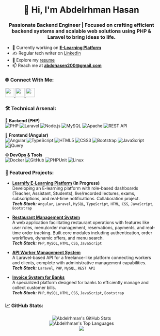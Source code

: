 <h1 align="center">👋 Hi, I'm Abdelrhman Hasan</h1>
<h3 align="center"> Passionate Backend Engineer | Focused on crafting efficient backend systems and scalable web solutions using PHP & Laravel to bring ideas to life. </h3>

- 🔭 Currently working on **[E-Learning Platform](https://github.com/io-somaya/Learnify)**
- ✍️ Regular tech writer on [LinkedIn](https://www.linkedin.com/in/abdelrhman-hasan22/)
- 📄 Explore my [resume](https://drive.google.com/drive/folders/1rYABR9N0wO0WpYBKU8nuIhtCgW3b66VN?usp=drive_link)
- 📫 Reach me at **abdohasen200@gmail.com**

<h3 align="left">🌐 Connect With Me:</h3>
<p align="left">
  <a href="https://linkedin.com/in/abdelrhman-hasan22/" target="blank">
    <img src="https://img.shields.io/badge/LinkedIn-0077B5?logo=linkedin&logoColor=white" height="30"/>
  </a>
  <a href="https://wa.me/201011608515" target="blank">
    <img src="https://img.shields.io/badge/WhatsApp-25D366?logo=whatsapp&logoColor=white" height="30"/>
  </a>
  <a href="mailto:abdohasen200@gmail.com">
    <img src="https://img.shields.io/badge/Gmail-D14836?logo=gmail&logoColor=white" height="30"/>
  </a>
</p>

<h3 align="left">🛠️ Technical Arsenal:</h3>

**🔧 Backend (PHP)**  
![PHP](https://img.shields.io/badge/PHP-777BB4?logo=php&logoColor=white)
![Laravel](https://img.shields.io/badge/Laravel-FF2D20?logo=laravel&logoColor=white)
![Node.js](https://img.shields.io/badge/Node.js-339933?logo=node.js&logoColor=white)
![MySQL](https://img.shields.io/badge/MySQL-4479A1?logo=mysql&logoColor=white)
![Apache](https://img.shields.io/badge/Apache-D22128?logo=apache&logoColor=white)
![REST API](https://img.shields.io/badge/API-FF6C37?logo=postman&logoColor=white)

**🎨 Frontend (Angular)**  
![Angular](https://img.shields.io/badge/Angular-DD0031?logo=angular&logoColor=white)
![TypeScript](https://img.shields.io/badge/TypeScript-3178C6?logo=typescript&logoColor=white)
![HTML5](https://img.shields.io/badge/HTML5-E34F26?logo=html5&logoColor=white)
![CSS3](https://img.shields.io/badge/CSS3-1572B6?logo=css3&logoColor=white)
![Bootstrap](https://img.shields.io/badge/Bootstrap-7952B3?logo=bootstrap&logoColor=white)
![JavaScript](https://img.shields.io/badge/JavaScript-F7DF1E?logo=javascript&logoColor=black)
![jQuery](https://img.shields.io/badge/jQuery-0769AD?logo=jquery&logoColor=white)

**⚙️ DevOps & Tools**  
![Docker](https://img.shields.io/badge/Docker-2496ED?logo=docker&logoColor=white)
![GitHub](https://img.shields.io/badge/GitHub-181717?logo=github&logoColor=white)
![PHPUnit](https://img.shields.io/badge/Testing-25A162?logo=php&logoColor=white)
![Linux](https://img.shields.io/badge/Linux-FCC624?logo=linux&logoColor=black)

<h3 align="left">📌 Featured Projects:</h3>

<ul>
  <li>
    <p>
      <strong><a href="https://github.com/io-somaya/Learnify">Learnify E-Learning Platform</a> (In Progress)</strong><br/>
      Developing an E-learning platform with role-based dashboards (Teacher, Assistant, Students), live/recorded lectures, exams, subscriptions, and real-time notifications. Collaboration project.
      <br/><em><strong>Tech Stack:</strong></em> <code>Angular</code>, <code>Laravel</code>, <code>MySQL</code>, <code>TypeScript</code>, <code>HTML</code>, <code>CSS</code>, <code>JavaScript</code>, <code>Bootstrap</code>
    </p>
  </li>
  <li>
    <p>
      <strong><a href="https://github.com/Abdo-hasen/PHP_Restaurant">Restaurant Management System</a></strong><br/>
      A web application facilitating restaurant operations with features like user roles, menu/order management, reservations, payments, and real-time order tracking. Built core modules including authentication, order workflows, dynamic offers, and menu search.
      <br/><em><strong>Tech Stack:</strong></em> <code>PHP</code>, <code>MySQL</code>, <code>HTML</code>, <code>CSS</code>, <code>JavaScript</code>
    </p>
  </li>
  <li>
    <p>
      <strong><a href="https://github.com/Abdo-hasen/worker-system">API Worker Management System</a></strong><br/>
      A Laravel-based API for a freelance-like platform connecting workers and clients, complete with administrative management capabilities.
      <br/><em><strong>Tech Stack:</strong></em> <code>Laravel</code>, <code>PHP</code>, <code>MySQL</code>, <code>REST API</code>
    </p>
  </li>
   <li>
    <p>
      <strong><a href="https://github.com/Abdo-hasen/Invoice_system">Invoice System for Banks</a></strong><br/>
      A specialized platform designed for banks to efficiently manage and collect customer bills.
      <br/><em><strong>Tech Stack:</strong></em> <code>PHP</code>, <code>MySQL</code>, <code>HTML</code>, <code>CSS</code>, <code>JavaScript</code>, <code>Bootstrap</code>
    </p>
  </li>
</ul>


<h3 align="left">📈 GitHub Stats:</h3>

<p align="center">
  <!-- General Stats Card -->
  <img src="https://github-readme-stats.vercel.app/api?username=abdo-hasen&show_icons=true&theme=radical&hide_border=true&count_private=true&rank_icon=github" alt="Abdelrhman's GitHub Stats"/>
  <br/>
  <!-- Top Languages Card -->
  <img src="https://github-readme-stats.vercel.app/api/top-langs/?username=abdo-hasen&layout=compact&theme=radical&hide_border=true&count_private=true" alt="Abdelrhman's Top Languages"/>
  <br/> 
  <!-- GitHub Streak Stats -->
  <a href="https://git.io/streak-stats">
<!--      <img src="https://github-readme-streak-stats.vercel.app/?user=abdo-hasen&theme=radical&hide_border=true" alt="GitHub Streak"/> -->
     <!-- OR Try this alternative streak if the one above fails -->
<!--      <img src="https://github-readme-stats.vercel.app/api/streak-stats?user=abdo-hasen&theme=radical&hide_border=true" alt="GitHub Streak"/> -->
  <img align="center" src="https://github-readme-streak-stats.herokuapp.com/?user=abdo-hasen&theme=dark" />
  </a>
</p>
